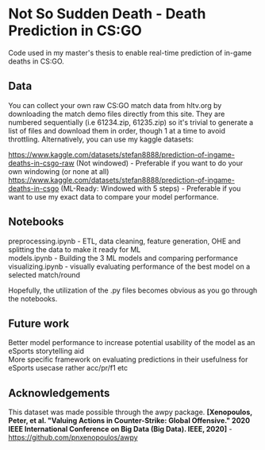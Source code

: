 # Not So Sudden Death - Death Prediction in CS:GO
Code used in my master's thesis to enable real-time prediction of in-game deaths in CS:GO.

## Data
You can collect your own raw CS:GO match data from hltv.org by downloading the match demo files directly from this site. They are numbered sequentially (i.e 61234.zip, 61235.zip) so it's trivial to generate a list of files and download them in order, though 1 at a time to avoid throttling.
Alternatively, you can use my kaggle datasets:

https://www.kaggle.com/datasets/stefan8888/prediction-of-ingame-deaths-in-csgo-raw (Not windowed) - Preferable if you want to do your own windowing (or none at all)  
https://www.kaggle.com/datasets/stefan8888/prediction-of-ingame-deaths-in-csgo (ML-Ready: Windowed with 5 steps) - Preferable if you want to use my exact data to compare your model performance.

## Notebooks
preprocessing.ipynb - ETL, data cleaning, feature generation, OHE and splitting the data to make it ready for ML  
models.ipynb - Building the 3 ML models and comparing performance  
visualizing.ipynb - visually evaluating performance of the best model on a selected match/round  

Hopefully, the utilization of the .py files becomes obvious as you go through the notebooks.

## Future work
Better model performance to increase potential usability of the model as an eSports storytelling aid  
More specific framework on evaluating predictions in their usefulness for eSports usecase rather acc/pr/f1 etc

## Acknowledgements
This dataset was made possible through the awpy package. **[Xenopoulos, Peter, et al. "Valuing Actions in Counter-Strike: Global Offensive." 2020 IEEE International Conference on Big Data (Big Data). IEEE, 2020]** - https://github.com/pnxenopoulos/awpy
